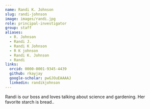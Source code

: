 ```yaml
---
name: Randi K. Johnson
slug: randi-johnson
image: images/randi.jpg
role: principal-investigator
group: staff
aliases:
  - R. Johnson
  - Randi J.
  - Randi K Johnson
  - R K johnson
  - Randi K. Johnson
  - Randi
links:
  orcid: 0000-0001-9345-4439
  github: rkayjay
  google-scholar: pwGJOuEAAAAJ
  linkedin: randikjohnson
---
```


Randi is our boss and loves talking about science and gardening. Her favorite starch is bread..